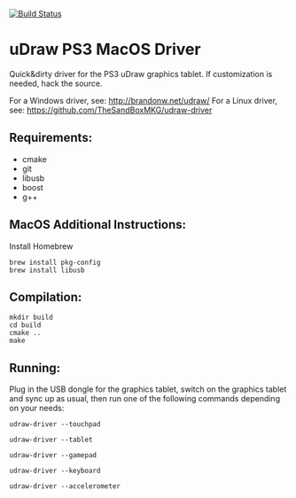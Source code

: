 [![Build Status](https://travis-ci.org/Grumbel/udraw.svg?branch=master)](https://travis-ci.org/Grumbel/udraw)

uDraw PS3 MacOS Driver
======================

Quick&dirty driver for the PS3 uDraw graphics tablet. If customization
is needed, hack the source.

For a Windows driver, see: http://brandonw.net/udraw/
For a Linux driver, see: https://github.com/TheSandBoxMKG/udraw-driver


Requirements:
-------------
* cmake
* git
* libusb
* boost
* g++


MacOS Additional Instructions:
------------
Install Homebrew

    brew install pkg-config
    brew install libusb


Compilation:
------------

    mkdir build
    cd build
    cmake ..
    make


Running:
--------

Plug in the USB dongle for the graphics tablet, switch on the graphics
tablet and sync up as usual, then run one of the following commands
depending on your needs:

    udraw-driver --touchpad

    udraw-driver --tablet

    udraw-driver --gamepad

    udraw-driver --keyboard

    udraw-driver --accelerometer
